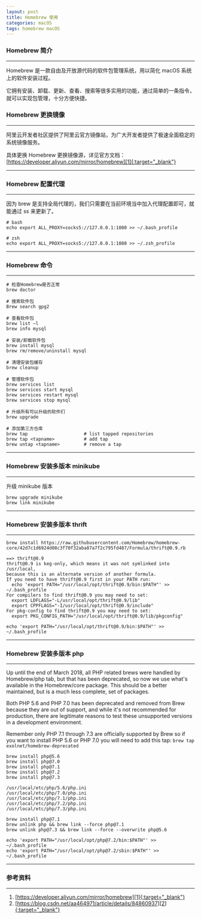 ```yaml
---
layout: post
title: Homebrew 使用
categories: macOS
tags: homebrew macOS
---
```


### Homebrew 简介

---

Homebrew 是一款自由及开放源代码的软件包管理系统，用以简化 macOS 系统上的软件安装过程。

它拥有安装、卸载、更新、查看、搜索等很多实用的功能，通过简单的一条指令，就可以实现包管理，十分方便快捷。

### Homebrew 更换镜像

---

阿里云开发者社区提供了阿里云官方镜像站，为广大开发者提供了极速全面稳定的系统镜像服务。

具体更换 Homebrew 更换镜像源，详见官方文档：[https://developer.aliyun.com/mirror/homebrew][1]{:target="_blank"}

---

### Homebrew 配置代理

---

因为 brew 是支持全局代理的，我们只需要在当前环境当中加入代理配置即可，就能通过 ss 来更新了。

``` shell
# bash
echo export ALL_PROXY=socks5://127.0.0.1:1080 >> ~/.bash_profile

# zsh
echo export ALL_PROXY=socks5://127.0.0.1:1080 >> ~/.zsh_profile
```

---

### Homebrew 命令

---

```shell
# 检查Homebrew是否正常
brew doctor

# 搜索软件包
Brew search gpg2

# 查看软件包
brew list –l
brew info mysql

# 安装/卸载软件包
brew install mysql
brew rm/remove/uninstall mysql

# 清理安装包缓存
brew cleanup

# 管理软件包
brew services list
brew services start mysql
brew services restart mysql
brew services stop mysql

# 升级所有可以升级的软件们
brew upgrade

# 添加第三方仓库
brew tap                     # list tapped repositories
brew tap <tapname>           # add tap
brew untap <tapname>         # remove a tap
```

---

### Homebrew 安装多版本 minikube

---

升级 minikube 版本

```shell
brew upgrade minikube
brew link minikube
```

---

### Homebrew 安装多版本 thrift

---

```shell
brew install https://raw.githubusercontent.com/Homebrew/homebrew-core/42d7c1d6924d08c3f70f32aba87a7f2c795fd487/Formula/thrift@0.9.rb

==> thrift@0.9
thrift@0.9 is keg-only, which means it was not symlinked into /usr/local,
because this is an alternate version of another formula.
If you need to have thrift@0.9 first in your PATH run:
  echo 'export PATH="/usr/local/opt/thrift@0.9/bin:$PATH"' >> ~/.bash_profile
For compilers to find thrift@0.9 you may need to set:
  export LDFLAGS="-L/usr/local/opt/thrift@0.9/lib"
  export CPPFLAGS="-I/usr/local/opt/thrift@0.9/include"
For pkg-config to find thrift@0.9 you may need to set:
  export PKG_CONFIG_PATH="/usr/local/opt/thrift@0.9/lib/pkgconfig"

echo 'export PATH="/usr/local/opt/thrift@0.9/bin:$PATH"' >> ~/.bash_profile
```

---

### Homebrew 安装多版本 php

---

Up until the end of March 2018, all PHP related brews were handled by Homebrew/php tab, but that has been deprecated, so now we use what's available in the Homebrew/core package. This should be a better maintained, but is a much less complete, set of packages.

Both PHP 5.6 and PHP 7.0 has been deprecated and removed from Brew because they are out of support, and while it's not recommended for production, there are legitimate reasons to test these unsupported versions in a development environment.

Remember only PHP 7.1 through 7.3 are officially supported by Brew so if you want to install PHP 5.6 or PHP 7.0 you will need to add this tap:
`brew tap exolnet/homebrew-deprecated`

```shell
brew install php@5.6
brew install php@7.0
brew install php@7.1
brew install php@7.2
brew install php@7.3

/usr/local/etc/php/5.6/php.ini 
/usr/local/etc/php/7.0/php.ini 
/usr/local/etc/php/7.1/php.ini 
/usr/local/etc/php/7.2/php.ini 
/usr/local/etc/php/7.3/php.ini

brew install php@7.1
brew unlink php && brew link --force php@7.1
brew unlink php@7.3 && brew link --force --overwrite php@5.6

echo 'export PATH="/usr/local/opt/php@7.2/bin:$PATH"' >> ~/.bash_profile
echo 'export PATH="/usr/local/opt/php@7.2/sbin:$PATH"' >> ~/.bash_profile
```

---

### 参考资料

---

1. [https://developer.aliyun.com/mirror/homebrew][1]{:target="_blank"}
2. [https://blog.csdn.net/aa464971/article/details/84860937][2]{:target="_blank"}

[1]:https://developer.aliyun.com/mirror/homebrew
[2]:https://blog.csdn.net/aa464971/article/details/84860937
